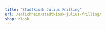 ```yaml
---
title: "Stadtkiosk Julius Frilling"
url: /emlichheim/stadtkiosk-julius-frilling/
shop: Kiosk
---
```

